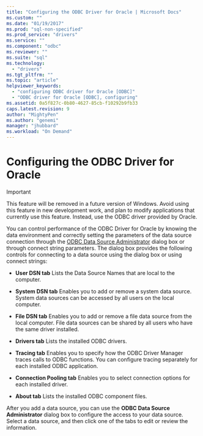 ```yaml
---
title: "Configuring the ODBC Driver for Oracle | Microsoft Docs"
ms.custom: ""
ms.date: "01/19/2017"
ms.prod: "sql-non-specified"
ms.prod_service: "drivers"
ms.service: ""
ms.component: "odbc"
ms.reviewer: ""
ms.suite: "sql"
ms.technology: 
  - "drivers"
ms.tgt_pltfrm: ""
ms.topic: "article"
helpviewer_keywords: 
  - "configuring ODBC driver for Oracle [ODBC]"
  - "ODBC driver for Oracle [ODBC], configuring"
ms.assetid: 0a5f827c-0b80-4627-85cb-f10292b9fb33
caps.latest.revision: 9
author: "MightyPen"
ms.author: "genemi"
manager: "jhubbard"
ms.workload: "On Demand"
---
```

# Configuring the ODBC Driver for Oracle
> [!IMPORTANT]  
>  This feature will be removed in a future version of Windows. Avoid using this feature in new development work, and plan to modify applications that currently use this feature. Instead, use the ODBC driver provided by Oracle.  
  
 You can control performance of the ODBC Driver for Oracle by knowing the data environment and correctly setting the parameters of the data source connection through the [ODBC Data Source Administrator](../../odbc/admin/odbc-data-source-administrator.md) dialog box or through connect string parameters. The dialog box provides the following controls for connecting to a data source using the dialog box or using connect strings:  
  
-   **User DSN tab** Lists the Data Source Names that are local to the computer.  
  
-   **System DSN tab** Enables you to add or remove a system data source. System data sources can be accessed by all users on the local computer.  
  
-   **File DSN tab** Enables you to add or remove a file data source from the local computer. File data sources can be shared by all users who have the same driver installed.  
  
-   **Drivers tab** Lists the installed ODBC drivers.  
  
-   **Tracing tab** Enables you to specify how the ODBC Driver Manager traces calls to ODBC functions. You can configure tracing separately for each installed ODBC application.  
  
-   **Connection Pooling tab** Enables you to select connection options for each installed driver.  
  
-   **About tab** Lists the installed ODBC component files.  
  
 After you add a data source, you can use the **ODBC Data Source Administrator** dialog box to configure the access to your data source. Select a data source, and then click one of the tabs to edit or review the information.
